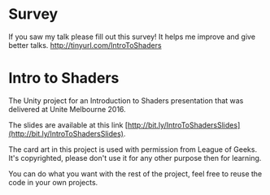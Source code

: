 # Survey
If you saw my talk please fill out this survey! It helps me improve and give better talks.
http://tinyurl.com/IntroToShaders



# Intro to Shaders

The Unity project for an Introduction to Shaders presentation that was delivered at Unite Melbourne 2016.

The slides are available at this link [http://bit.ly/IntroToShadersSlides](http://bit.ly/IntroToShadersSlides).

The card art in this project is used with permission from League of Geeks. It's copyrighted, please don't use it for any other purpose then for learning.

You can do what you want with the rest of the project, feel free to reuse the code in your own projects.
